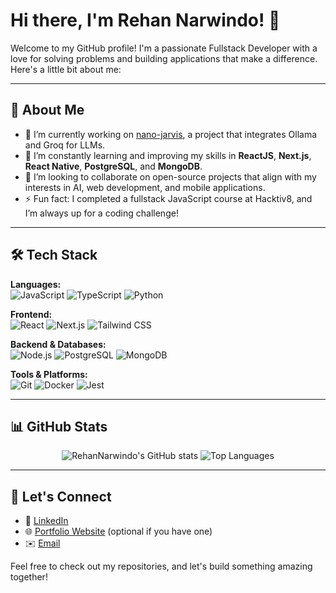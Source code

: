 # Hi there, I'm Rehan Narwindo! 👋

Welcome to my GitHub profile! I'm a passionate Fullstack Developer with a love for solving problems and building applications that make a difference. Here's a little bit about me:

---

## 🌟 About Me

- 🔭 I’m currently working on [nano-jarvis](https://github.com/RehanNarwindo/nano-jarvis), a project that integrates Ollama and Groq for LLMs.
- 🌱 I’m constantly learning and improving my skills in **ReactJS**, **Next.js**, **React Native**, **PostgreSQL**, and **MongoDB**.
- 👯 I’m looking to collaborate on open-source projects that align with my interests in AI, web development, and mobile applications.
- ⚡ Fun fact: I completed a fullstack JavaScript course at Hacktiv8, and I’m always up for a coding challenge!

---

## 🛠️ Tech Stack

**Languages:**  
![JavaScript](https://img.shields.io/badge/-JavaScript-F7DF1E?style=flat-square&logo=javascript&logoColor=black) ![TypeScript](https://img.shields.io/badge/-TypeScript-007ACC?style=flat-square&logo=typescript&logoColor=white) ![Python](https://img.shields.io/badge/-Python-3776AB?style=flat-square&logo=python&logoColor=white)

**Frontend:**  
![React](https://img.shields.io/badge/-React-61DAFB?style=flat-square&logo=react&logoColor=white) ![Next.js](https://img.shields.io/badge/-Next.js-000000?style=flat-square&logo=nextdotjs&logoColor=white) ![Tailwind CSS](https://img.shields.io/badge/-Tailwind%20CSS-38B2AC?style=flat-square&logo=tailwind-css&logoColor=white)

**Backend & Databases:**  
![Node.js](https://img.shields.io/badge/-Node.js-339933?style=flat-square&logo=nodedotjs&logoColor=white) ![PostgreSQL](https://img.shields.io/badge/-PostgreSQL-4169E1?style=flat-square&logo=postgresql&logoColor=white) ![MongoDB](https://img.shields.io/badge/-MongoDB-47A248?style=flat-square&logo=mongodb&logoColor=white)

**Tools & Platforms:**  
![Git](https://img.shields.io/badge/-Git-F05032?style=flat-square&logo=git&logoColor=white) ![Docker](https://img.shields.io/badge/-Docker-2496ED?style=flat-square&logo=docker&logoColor=white) ![Jest](https://img.shields.io/badge/-Jest-C21325?style=flat-square&logo=jest&logoColor=white)

---

## 📊 GitHub Stats

<p align="center">
  <img src="https://github-readme-stats.vercel.app/api?username=RehanNarwindo&show_icons=true&theme=radical" alt="RehanNarwindo's GitHub stats" />
  <img src="https://github-readme-stats.vercel.app/api/top-langs/?username=RehanNarwindo&layout=compact&theme=radical" alt="Top Languages" />
</p>

---

## 🔗 Let's Connect

- 💼 [LinkedIn](https://www.linkedin.com/in/rehan-narwindo)
- 🌐 [Portfolio Website](https://yourportfolio.com) (optional if you have one)
- ✉️ [Email](mailto:rehan@example.com)

Feel free to check out my repositories, and let's build something amazing together!
